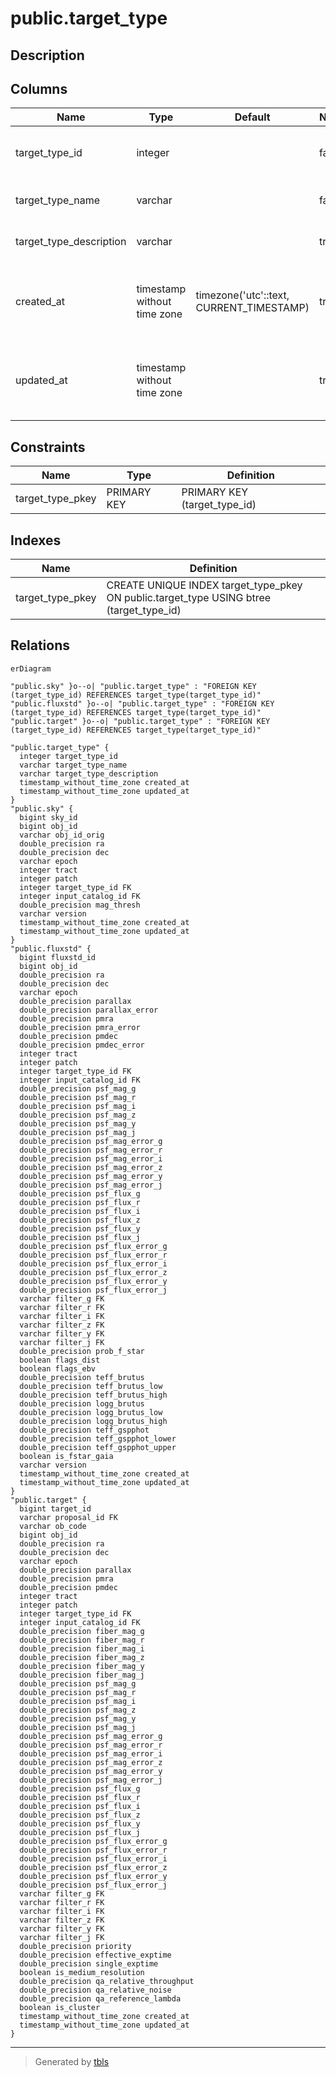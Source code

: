 # public.target_type

## Description

## Columns

| Name | Type | Default | Nullable | Children | Parents | Comment |
| ---- | ---- | ------- | -------- | -------- | ------- | ------- |
| target_type_id | integer |  | false | [public.sky](public.sky.md) [public.fluxstd](public.fluxstd.md) [public.target](public.target.md) |  | Unique identifier for target types |
| target_type_name | varchar |  | false |  |  | Name for the target type. |
| target_type_description | varchar |  | true |  |  | Description of the target type |
| created_at | timestamp without time zone | timezone('utc'::text, CURRENT_TIMESTAMP) | true |  |  | The date and time in UTC when the record was created |
| updated_at | timestamp without time zone |  | true |  |  | The date and time in UTC when the record was last updated |

## Constraints

| Name | Type | Definition |
| ---- | ---- | ---------- |
| target_type_pkey | PRIMARY KEY | PRIMARY KEY (target_type_id) |

## Indexes

| Name | Definition |
| ---- | ---------- |
| target_type_pkey | CREATE UNIQUE INDEX target_type_pkey ON public.target_type USING btree (target_type_id) |

## Relations

```mermaid
erDiagram

"public.sky" }o--o| "public.target_type" : "FOREIGN KEY (target_type_id) REFERENCES target_type(target_type_id)"
"public.fluxstd" }o--o| "public.target_type" : "FOREIGN KEY (target_type_id) REFERENCES target_type(target_type_id)"
"public.target" }o--o| "public.target_type" : "FOREIGN KEY (target_type_id) REFERENCES target_type(target_type_id)"

"public.target_type" {
  integer target_type_id
  varchar target_type_name
  varchar target_type_description
  timestamp_without_time_zone created_at
  timestamp_without_time_zone updated_at
}
"public.sky" {
  bigint sky_id
  bigint obj_id
  varchar obj_id_orig
  double_precision ra
  double_precision dec
  varchar epoch
  integer tract
  integer patch
  integer target_type_id FK
  integer input_catalog_id FK
  double_precision mag_thresh
  varchar version
  timestamp_without_time_zone created_at
  timestamp_without_time_zone updated_at
}
"public.fluxstd" {
  bigint fluxstd_id
  bigint obj_id
  double_precision ra
  double_precision dec
  varchar epoch
  double_precision parallax
  double_precision parallax_error
  double_precision pmra
  double_precision pmra_error
  double_precision pmdec
  double_precision pmdec_error
  integer tract
  integer patch
  integer target_type_id FK
  integer input_catalog_id FK
  double_precision psf_mag_g
  double_precision psf_mag_r
  double_precision psf_mag_i
  double_precision psf_mag_z
  double_precision psf_mag_y
  double_precision psf_mag_j
  double_precision psf_mag_error_g
  double_precision psf_mag_error_r
  double_precision psf_mag_error_i
  double_precision psf_mag_error_z
  double_precision psf_mag_error_y
  double_precision psf_mag_error_j
  double_precision psf_flux_g
  double_precision psf_flux_r
  double_precision psf_flux_i
  double_precision psf_flux_z
  double_precision psf_flux_y
  double_precision psf_flux_j
  double_precision psf_flux_error_g
  double_precision psf_flux_error_r
  double_precision psf_flux_error_i
  double_precision psf_flux_error_z
  double_precision psf_flux_error_y
  double_precision psf_flux_error_j
  varchar filter_g FK
  varchar filter_r FK
  varchar filter_i FK
  varchar filter_z FK
  varchar filter_y FK
  varchar filter_j FK
  double_precision prob_f_star
  boolean flags_dist
  boolean flags_ebv
  double_precision teff_brutus
  double_precision teff_brutus_low
  double_precision teff_brutus_high
  double_precision logg_brutus
  double_precision logg_brutus_low
  double_precision logg_brutus_high
  double_precision teff_gspphot
  double_precision teff_gspphot_lower
  double_precision teff_gspphot_upper
  boolean is_fstar_gaia
  varchar version
  timestamp_without_time_zone created_at
  timestamp_without_time_zone updated_at
}
"public.target" {
  bigint target_id
  varchar proposal_id FK
  varchar ob_code
  bigint obj_id
  double_precision ra
  double_precision dec
  varchar epoch
  double_precision parallax
  double_precision pmra
  double_precision pmdec
  integer tract
  integer patch
  integer target_type_id FK
  integer input_catalog_id FK
  double_precision fiber_mag_g
  double_precision fiber_mag_r
  double_precision fiber_mag_i
  double_precision fiber_mag_z
  double_precision fiber_mag_y
  double_precision fiber_mag_j
  double_precision psf_mag_g
  double_precision psf_mag_r
  double_precision psf_mag_i
  double_precision psf_mag_z
  double_precision psf_mag_y
  double_precision psf_mag_j
  double_precision psf_mag_error_g
  double_precision psf_mag_error_r
  double_precision psf_mag_error_i
  double_precision psf_mag_error_z
  double_precision psf_mag_error_y
  double_precision psf_mag_error_j
  double_precision psf_flux_g
  double_precision psf_flux_r
  double_precision psf_flux_i
  double_precision psf_flux_z
  double_precision psf_flux_y
  double_precision psf_flux_j
  double_precision psf_flux_error_g
  double_precision psf_flux_error_r
  double_precision psf_flux_error_i
  double_precision psf_flux_error_z
  double_precision psf_flux_error_y
  double_precision psf_flux_error_j
  varchar filter_g FK
  varchar filter_r FK
  varchar filter_i FK
  varchar filter_z FK
  varchar filter_y FK
  varchar filter_j FK
  double_precision priority
  double_precision effective_exptime
  double_precision single_exptime
  boolean is_medium_resolution
  double_precision qa_relative_throughput
  double_precision qa_relative_noise
  double_precision qa_reference_lambda
  boolean is_cluster
  timestamp_without_time_zone created_at
  timestamp_without_time_zone updated_at
}
```

---

> Generated by [tbls](https://github.com/k1LoW/tbls)
